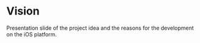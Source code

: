 # Vision
Presentation slide of the project idea and the reasons for the development on the iOS platform.

